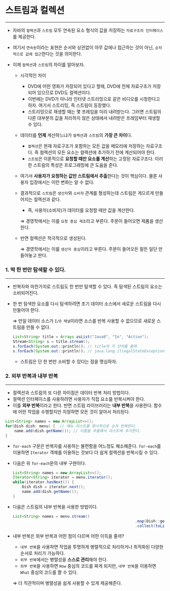 # 스트림과 컬렉션

---

- 자바의 `컬렉션`과 `스트림` 모두 연속된 요소 형식의 값을 저장하는 `자료구조의 인터페이스`를 제공한다.
- 여기서 `연속된`이라는 표현은 순서와 상관없이 아무 값에나 접근하는 것이 아닌, `순차적으로 값에 접근`한다는 것을 의미한다.

- 이제 `컬렉션`과 `스트림`의 차이를 알아보자.
    - 시각적인 차이
        - DVD에 어떤 영화가 저장되어 있다고 할때, DVD에 전체 자료구조가 저장되어 있으므로 DVD도 컬렉션이다.
        - 이번에는 DVD가 아니라 인터넷 스트리밍으로 같은 비디오를 시청한다고 하자. 여기서 스트리밍, 즉 스트림이 등장했다.
        - 스트리밍으로 재생할 때는 몇 프레임을 미리 내려받는다. 그러면 스트림의 다른 대부분의 값을 처리하지 않은 상태에서 내려받은 프레임부터 재생할 수 있다.
    - 데이터를 **언제** 계산하느냐가 `컬렉션`과 `스트림`의 **가장 큰 차이**다.
        - `컬렉션`은 현재 자료구조가 포함하는 모든 값을 메모리에 저장하는 자료구조다. 즉 컬렉션의 모든 요소는 컬렉션에 추가하기 전에 계산되어야 한다.
        - `스트림`은 이론적으로 **요청할 때만 요소를 계산**하는 고정된 자료구조다. 이러한 스트림의 특성은 프로그래밍에 큰 도움을 준다.
    - 여기서 **사용자가 요청하는 값만 스트림에서 추출**한다는 것이 핵심이다. 물론 사용자 입장에서는 이런 변화는 알 수 없다.
    - 결과적으로 `스트림`은 `생산자`와 `소비자` 관계를 형성하는데 스트림은 게으르게 만들어지는 컬렉션과 같다.
        - 즉, 사용자(소비자)가 데이터를 요청할 때만 값을 계산한다.

      ⇒ 경영학에서는 이를 `요청 중심 제조`라고 부른다. 주문이 들어오면 제품을 생산한다.

    - 반면 컬렉션은 적극적으로 생성된다.

      ⇒ 경영학에서는 이를 `생산자 중심`이라고 부른다. 주문이 들어오든 말든 일단 만들어놓고 판다.


### 1. 딱 한 번만 탐색할 수 있다.

---

- 반복자와 마찬가지로 스트림도 한 번만 탐색할 수 있다. 즉 탐색된 스트림의 요소는 소비되어진다.
- 한 번 탐색한 요소를 다시 탐색하려면 초기 데이터 소스에서 새로운 스트림을 다시 만들어야 한다.

  ⇒ 만일 데이터 소스가 `I/O 채널`이라면 소스를 반복 사용할 수 없으므로 새로운 스트림을 만들 수 없다.

    ```java
    List<String> title = Arrays.asList("Java8", "In", "Action");
    Stream<String> s = title.stream();
    s.forEach(System.out::println)); // title의 각 단어를 출력
    s.forEach(System.out::println)); // java.lang.illegalStateException: 스트림이 이미 소비되었거나 닫힘
    ```

    - 스트림은 단 한 번만 소비할 수 있다는 점을 명심하자.

### 2. 외부 반복과 내부 반복

---

- 컬렉션과 스트림의 또 다른 차이점은 데이터 반복 처리 방법이다.
- 컬렉션 인터페이스를 사용하려면 사용자가 직접 요소를 반복시켜야 한다.
- 이를 **외부 반복**이라고 한다. 반면 스트림 라이브러리는 **내부 반복**을 사용한다. 함수에 어떤 작업을 수행할지만 지정하면 모든 것이 알아서 처리된다.

```java
List<String> names = new ArrayList<>();
for(Dish dish: menu) {  // 메뉴 리스트를 명시적으로 순차 반복한다.
	name.add(dish.getName()); // 이름을 추출해서 리스트에 추가한다.
}
```

- `for-each` 구문은 반복자를 사용하는 불편함을 어느정도 해소해준다. `for-each`를 이용하면 `Iterator` 객체를 이용하는 것보다 더 쉽게 컬렉션을 반복시킬 수 있다.
- 다음은 위 `for-each`문의 내부 구현이다.

    ```java
    List<String> names = new ArrayList<>();
    Iterator<String> iterator = menu.iterator();
    while(iterator.hasNext()) {
    	Dish dish = iterator.next();
    	name.add(dish.getName()); 
    }
    ```

- 다음은 스트림의 내부 반복을 사용한 방법이다.

    ```java
    List<String> names = menu.stream()
    													  .map(Dish::getName)
    													  .collect(toList());
    ```

- 내부 반복은 외부 반복과 어떤 점이 다르며 어떤 이득을 줄까?
    - `내부 반복`을 사용하면 작업을 투명하게 병렬적으로 처리하거나 최적화된 다양한 순서로 처리가 가능하다.
    - `외부 반복`에서는 병렬성을 **스스로 관리**해야 한다.
    - `외부 반복`을 사용하면 `How` 중심의 코드를 짜게 되지만, `내부 반복`을 이용하면 `What` 중심의 코드를 짤 수 있다.

  ⇒ 더 직관적이며 병렬성을 쉽게 사용할 수 있게 제공해준다.